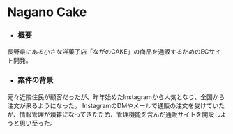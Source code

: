 # Nagano Cake


* ### 概要 
長野県にある小さな洋菓子店「ながのCAKE」の商品を通販するためのECサイト開発。
* ### 案件の背景
元々近隣住民が顧客だったが、昨年始めたInstagramから人気となり、全国から注文が来るようになった。
InstagramのDMやメールで通販の注文を受けていたが、情報管理が煩雑になってきたため、管理機能を含んだ通販サイトを開設しようと思い至った。
